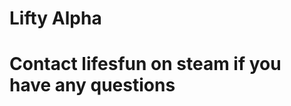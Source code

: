 Lifty Alpha
===========================================================
Contact lifesfun on steam if you have any questions
===========================================================
